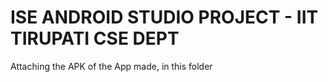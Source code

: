 # ISE ANDROID STUDIO PROJECT - IIT TIRUPATI CSE DEPT

Attaching the APK of the App made, in this folder